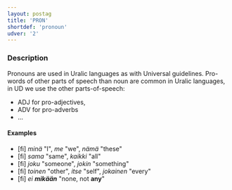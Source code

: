 ```yaml
---
layout: postag
title: 'PRON'
shortdef: 'pronoun'
udver: '2'
---
```


### Description

Pronouns are used in Uralic languages as with Universal guidelines.
Pro-words of other parts of speech than noun are common in Uralic languages, in
UD we use the other parts-of-speech:

* ADJ for pro-adjectives,
* ADV for pro-adverbs
* ...

#### Examples

* [fi] _minä_ "I", _me_ "we", _nämä_ "these"
* [fi] _sama_ "same", _kaikki_ "all"
* [fi] _joku_ "someone", _jokin_ "something"
* [fi] _toinen_ "other", _itse_ "self", _jokainen_ "every"
* [fi] _ei <b>mikään</b>_ "none, not <b>any</b>"

<!-- Interlanguage links updated Út 9. května 2023, 20:03:27 CEST -->
